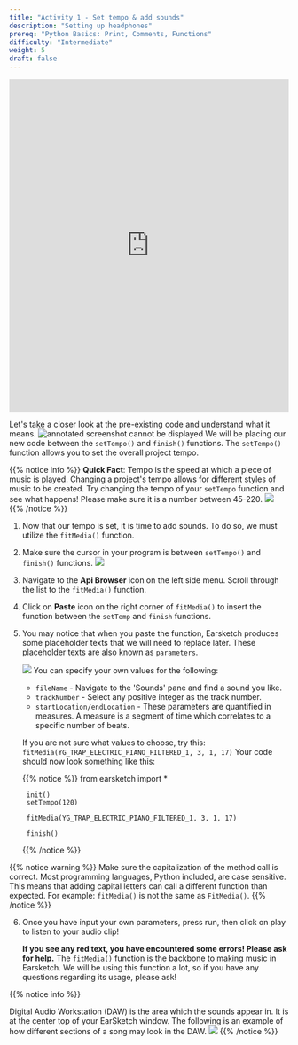 ```yaml
---
title: "Activity 1 - Set tempo & add sounds"
description: "Setting up headphones"
prereq: "Python Basics: Print, Comments, Functions"
difficulty: "Intermediate"
weight: 5
draft: false
---
```


<iframe width="100%" height="600px" src="https://www.youtube.com/embed/3OpCc7sKcpM" frameborder="0" allow="accelerometer; autoplay; encrypted-media; gyroscope; picture-in-picture" allowfullscreen></iframe>

Let's take a closer look at the pre-existing code and understand what it means. ![annotated screenshot cannot be displayed](../img/annotated-screenshot-overview.png) We will be placing our new code between the `setTempo()` and `finish()` functions. The `setTempo()` function allows you to set the overall project tempo.

{{% notice info %}}
**Quick Fact**: Tempo is the speed at which a piece of music is played. Changing a project's tempo allows for different styles of music to be created. Try changing the tempo of your `setTempo` function and see what happens! Please make sure it is a number
between 45-220. 
![](../img/img-tempo1.png)
{{% /notice %}}


1. Now that our tempo is set, it is time to add sounds. To do so, we must utilize the `fitMedia()` function.
2. Make sure the cursor in your program is between `setTempo()` and `finish()` functions.
    ![](../img/annotated-screenshot-cursor.png)
3. Navigate to the **Api Browser** icon on the left side menu. Scroll through the list to the `fitMedia()` function.
4. Click on **Paste** icon on the right corner of `fitMedia()` to insert the function between the `setTemp` and `finish` functions.
5. You may notice that when you paste the function, Earsketch produces some placeholder texts that we will need to replace later. These placeholder texts are also known as `parameters`.

    ![](../img/annotated-screenshot-fitmedia.png)
    You can specify your own values for the following:
    -   `fileName` - Navigate to the \'Sounds\' pane and find a sound
        you like.
    -   `trackNumber` - Select any positive integer as the track number.
    -   `startLocation/endLocation` - These parameters are quantified in
        measures. A measure is a segment of time which correlates to a
        specific number of beats.

    If you are not sure what values to choose, try this:
    `fitMedia(YG_TRAP_ELECTRIC_PIANO_FILTERED_1, 3, 1, 17)`
    Your code should now look something like this:
        
    {{% notice %}}
    from earsketch import *

        init()
        setTempo(120)

        fitMedia(YG_TRAP_ELECTRIC_PIANO_FILTERED_1, 3, 1, 17)

        finish()
    {{% /notice %}}

{{% notice warning %}} Make sure the capitalization of the method call is correct. Most programming languages, Python included, are case sensitive. This means that adding capital letters can call a different function than expected. For example: `fitMedia()` is not the same as `FitMedia()`.
{{% /notice %}}

6. Once you have input your own parameters, press run, then click on
    play to listen to your audio clip! 
    
    **If you see any red text, you have encountered some errors! Please ask for help.**
    The `fitMedia()` function is the backbone to making music in Earsketch. We will be using this function a lot, so if you have any questions regarding its usage, please ask!


{{% notice info %}}

Digital Audio Workstation (DAW) is the area which the sounds appear in. It is at the center top of your EarSketch window. The following is an example of how different sections of a song may look in the DAW. ![](../img/screenshot-daw.png)
{{% /notice %}}

